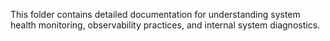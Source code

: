This folder contains detailed documentation for understanding system health monitoring, observability practices, and internal system diagnostics.